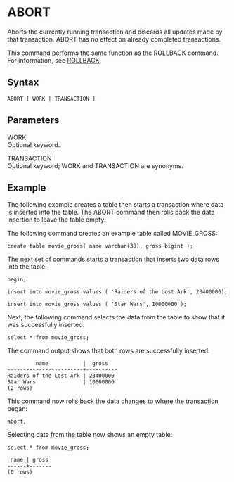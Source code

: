 # ABORT<a name="r_ABORT"></a>

Aborts the currently running transaction and discards all updates made by that transaction\. ABORT has no effect on already completed transactions\.

This command performs the same function as the ROLLBACK command\. For information, see [ROLLBACK](r_ROLLBACK.md)\.

## Syntax<a name="r_ABORT-synopsis"></a>

```
ABORT [ WORK | TRANSACTION ]
```

## Parameters<a name="r_ABORT-parameters"></a>

WORK  
Optional keyword\.

TRANSACTION  
Optional keyword; WORK and TRANSACTION are synonyms\.

## Example<a name="r_ABORT-example"></a>

The following example creates a table then starts a transaction where data is inserted into the table\. The ABORT command then rolls back the data insertion to leave the table empty\.

The following command creates an example table called MOVIE\_GROSS:

```
create table movie_gross( name varchar(30), gross bigint );
```

The next set of commands starts a transaction that inserts two data rows into the table:

```
begin;

insert into movie_gross values ( 'Raiders of the Lost Ark', 23400000);

insert into movie_gross values ( 'Star Wars', 10000000 );
```

Next, the following command selects the data from the table to show that it was successfully inserted:

```
select * from movie_gross;
```

The command output shows that both rows are successfully inserted:

```
         name           |  gross
------------------------+----------
Raiders of the Lost Ark | 23400000
Star Wars               | 10000000
(2 rows)
```

This command now rolls back the data changes to where the transaction began:

```
abort;
```

Selecting data from the table now shows an empty table:

```
select * from movie_gross;

 name | gross
------+-------
(0 rows)
```